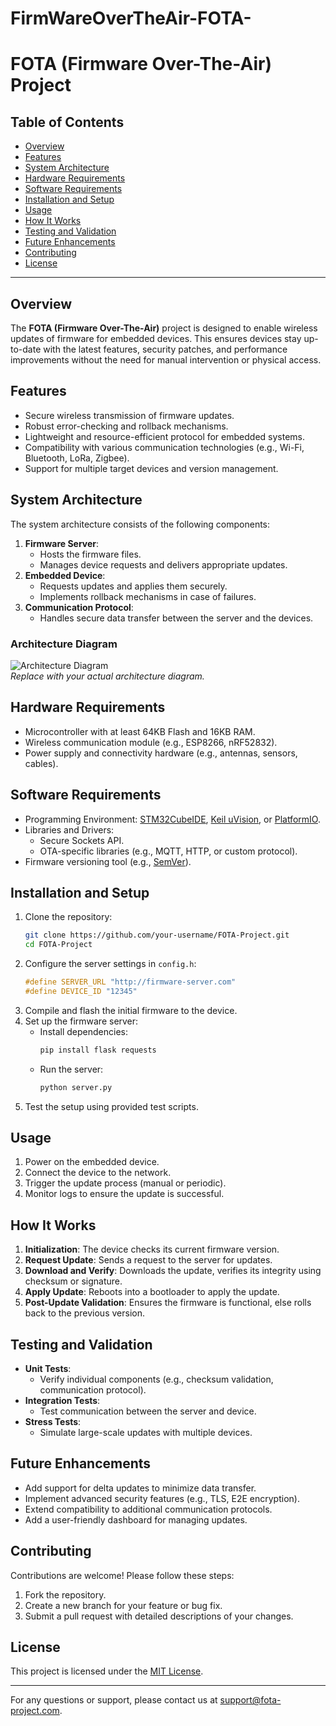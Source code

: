 # FirmWareOverTheAir-FOTA-
# FOTA (Firmware Over-The-Air) Project

## Table of Contents
- [Overview](#overview)
- [Features](#features)
- [System Architecture](#system-architecture)
- [Hardware Requirements](#hardware-requirements)
- [Software Requirements](#software-requirements)
- [Installation and Setup](#installation-and-setup)
- [Usage](#usage)
- [How It Works](#how-it-works)
- [Testing and Validation](#testing-and-validation)
- [Future Enhancements](#future-enhancements)
- [Contributing](#contributing)
- [License](#license)

---

## Overview
The **FOTA (Firmware Over-The-Air)** project is designed to enable wireless updates of firmware for embedded devices. This ensures devices stay up-to-date with the latest features, security patches, and performance improvements without the need for manual intervention or physical access.

## Features
- Secure wireless transmission of firmware updates.
- Robust error-checking and rollback mechanisms.
- Lightweight and resource-efficient protocol for embedded systems.
- Compatibility with various communication technologies (e.g., Wi-Fi, Bluetooth, LoRa, Zigbee).
- Support for multiple target devices and version management.

## System Architecture
The system architecture consists of the following components:
1. **Firmware Server**:
   - Hosts the firmware files.
   - Manages device requests and delivers appropriate updates.
2. **Embedded Device**:
   - Requests updates and applies them securely.
   - Implements rollback mechanisms in case of failures.
3. **Communication Protocol**:
   - Handles secure data transfer between the server and the devices.

### Architecture Diagram
![Architecture Diagram](https://via.placeholder.com/800x400)  
*Replace with your actual architecture diagram.*

## Hardware Requirements
- Microcontroller with at least 64KB Flash and 16KB RAM.
- Wireless communication module (e.g., ESP8266, nRF52832).
- Power supply and connectivity hardware (e.g., antennas, sensors, cables).

## Software Requirements
- Programming Environment: [STM32CubeIDE](https://www.st.com/en/development-tools/stm32cubeide.html), [Keil uVision](https://www.keil.com/), or [PlatformIO](https://platformio.org/).
- Libraries and Drivers:
  - Secure Sockets API.
  - OTA-specific libraries (e.g., MQTT, HTTP, or custom protocol).
- Firmware versioning tool (e.g., [SemVer](https://semver.org/)).

## Installation and Setup
1. Clone the repository:
   ```bash
   git clone https://github.com/your-username/FOTA-Project.git
   cd FOTA-Project
   ```
2. Configure the server settings in `config.h`:
   ```c
   #define SERVER_URL "http://firmware-server.com"
   #define DEVICE_ID "12345"
   ```
3. Compile and flash the initial firmware to the device.
4. Set up the firmware server:
   - Install dependencies:
     ```bash
     pip install flask requests
     ```
   - Run the server:
     ```bash
     python server.py
     ```
5. Test the setup using provided test scripts.

## Usage
1. Power on the embedded device.
2. Connect the device to the network.
3. Trigger the update process (manual or periodic).
4. Monitor logs to ensure the update is successful.

## How It Works
1. **Initialization**: The device checks its current firmware version.
2. **Request Update**: Sends a request to the server for updates.
3. **Download and Verify**: Downloads the update, verifies its integrity using checksum or signature.
4. **Apply Update**: Reboots into a bootloader to apply the update.
5. **Post-Update Validation**: Ensures the firmware is functional, else rolls back to the previous version.

## Testing and Validation
- **Unit Tests**:
  - Verify individual components (e.g., checksum validation, communication protocol).
- **Integration Tests**:
  - Test communication between the server and device.
- **Stress Tests**:
  - Simulate large-scale updates with multiple devices.

## Future Enhancements
- Add support for delta updates to minimize data transfer.
- Implement advanced security features (e.g., TLS, E2E encryption).
- Extend compatibility to additional communication protocols.
- Add a user-friendly dashboard for managing updates.

## Contributing
Contributions are welcome! Please follow these steps:
1. Fork the repository.
2. Create a new branch for your feature or bug fix.
3. Submit a pull request with detailed descriptions of your changes.

## License
This project is licensed under the [MIT License](LICENSE).

---

For any questions or support, please contact us at [support@fota-project.com](mailto:support@fota-project.com).
